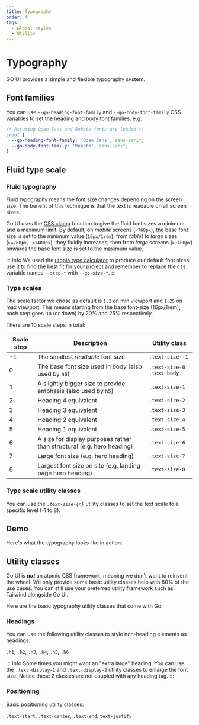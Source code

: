 ```yaml
---
title: Typography
order: 4
tags:
  - Global styles
  - Utility
---
```



# Typography

GO UI provides a simple and flexible typography system.

## Font families

You can use `--go-heading-font-family` and `--go-body-font-family` CSS variables to set the heading and body font families. e.g.

```css
/* Assuming Open Sans and Roboto fonts are loaded */
:root {
  --go-heading-font-family: 'Open Sans', sans-serif;
  --go-body-font-family: 'Roboto', sans-serif;
}
```

## Fluid type scale

### Fluid typography

Fluid typography means the font size changes depending on the screen size. The benefit of this technique is that the text is readable on all screen sizes.

Go UI uses the [CSS clamp](<https://developer.mozilla.org/en-US/docs/Web/CSS/clamp()>) function to give the fluid font sizes a minimum and a maximum limit. By default, on _mobile_ screens (`<768px`), the base font size is set to the minimum value (`16px/1rem`), from _tablet_ to _large_ sizes (`>=768px, <1400px`), they fluidly increases, then from _large_ screens (`>1400px`) onwards the base font size is set to the maximum value.

::: info
We used the [utopia type calculator](https://utopia.fyi/type/calculator/?c=768,16,1.2,1440,16,1.25,8,1,&s=0.75|0.5|0.25,1.5|2|3|4|6,s-l) to produce our default font sizes, use it to find the best fit for your project and remember to replace the css variable names `--step-*` with `--go-size-*`.
:::

### Type scales

The scale factor we chose as default is `1.2` on min viewport and `1.25` on max viewport. This means starting from the base font-size (16px/1rem), each step goes up (or down) by 20% and 25% respectively.

There are 10 scale steps in total:

| Scale step | Description                                                            | Utility class               |
| ---------- | ---------------------------------------------------------------------- | --------------------------- |
| -1         | The smallest _readable_ font size                                      | `.text-size--1`             |
| 0          | The base font size used in body (also used by `h6`)                    | `.text-size-0` `.text-body` |
| 1          | A slightly bigger size to provide emphasis (also used by `h5`)         | `.text-size-1`              |
| 2          | Heading 4 equivalent                                                   | `.text-size-2`              |
| 3          | Heading 3 equivalent                                                   | `.text-size-3`              |
| 4          | Heading 2 equivalent                                                   | `.text-size-4`              |
| 5          | Heading 1 equivalent                                                   | `.text-size-5`              |
| 6          | A size for display purposes rather than structural (e.g. hero heading) | `.text-size-6`              |
| 7          | Large font size (e.g. hero heading)                                    | `.text-size-7`              |
| 8          | Largest font size on site (e.g. landing page hero heading)             | `.text-size-8`              |

### Type scale utility classes

You can use the _`.text-size-{n}`_ utility classes to set the text scale to a specific level (-1 to 8).

<!-- Demos, tips, variations, use cases -->

## Demo

Here's what the typography looks like in action:

<Demo code={demoSource} />

## Utility classes

Go UI is **_not_** an atomic CSS framework, meaning we don't want to reinvent the wheel. We only provide some basic utility classes help with 80% of the use cases. You can still use your preferred utility framework such as Tailwind alongside Go UI.

Here are the basic typography utility classes that come with Go:

### Headings

You can use the following utility classes to style non-heading elements as headings:

`.h1`, `.h2`, `.h3`, `.h4`, `.h5`, `.h6`

::: info
Some times you might want an "extra large" heading. You can use the `.text-display-1` and `.text-display-2` utility classes to enlarge the font size. Notice these 2 classes are not coupled with any heading tag.
:::

<Demo code={headingDemo} />

### Positioning

Basic positioning utility classes:

`.text-start`, `.text-center`, `.text-end`, `text-justify`

<Demo code={positionDemo} />
